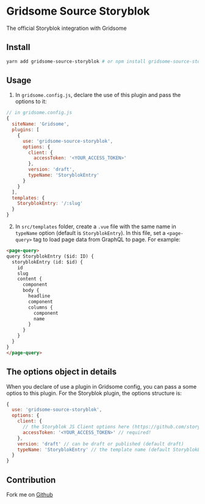 # Gridsome Source Storyblok

The official Storyblok integration with Gridsome

## Install

```sh
yarn add gridsome-source-storyblok # or npm install gridsome-source-storyblok
```

## Usage

1. In `gridsome.config.js`, declare the use of this plugin and pass the options to it:

```js
// in gridsome.config.js
{
  siteName: 'Gridsome',
  plugins: [
    {
      use: 'gridsome-source-storyblok',
      options: {
        client: {
          accessToken: '<YOUR_ACCESS_TOKEN>'
        },
        version: 'draft',
        typeName: 'StoryblokEntry'
      }
    }
  ],
  templates: {
    StoryblokEntry: '/:slug'
  }
}
```

2. In `src/templates` folder, create a `.vue` file with the same name in `typeName` option (default is `StoryblokEntry`). In this file, set a `<page-query>` tag to load page data from GraphQL to page. For example:

```html
<page-query>
query StoryblokEntry ($id: ID) {
  storyblokEntry (id: $id) {
    id
    slug
    content {
      component
      body {
        headline
        component
        columns {
          component
          name
        }
      }
    }
  }
}
</page-query>
```

## The options object in details

When you declare of use a plugin in Gridsome config, you can pass a some optios to this plugin. For the Storyblok plugin, the options structure is:

```js
{
  use: 'gridsome-source-storyblok',
  options: {
    client: {
      // the Storyblok JS Client options here (https://github.com/storyblok/storyblok-js-client)
      accessToken: '<YOUR_ACCESS_TOKEN>' // required!
    },
    version: 'draft' // can be draft or published (default draft)
    typeName: 'StoryblokEntry' // the template name (default StoryblokEntry)
  }
}
```

## Contribution

Fork me on [Github](https://github.com/storyblok/gridsome-source-storyblok)